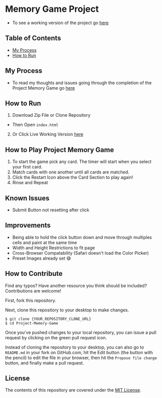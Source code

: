 # Memory Game Project
- To see a working version of the project go [here](https://robert-s-hogan.github.io/Project-Memory-Game/)

## Table of Contents

* [My Process](#my-process)
* [How to Run](#how-to-run)


## My Process
- To read my thoughts and issues going through the completion of the Project Memory Game go [here](http://www.robertshogan.com/blog/2018/03/02/udacity-project-memory-game/)

## How to Run
1. Download Zip File or Clone Repository
- Then Open `index.html` 
2. Or Click Live Working Version [here](https://robert-s-hogan.github.io/Project-Memory-Game/)

## How to Play Project Memory Game
1. To start the game pick any card.  The timer will start when you select your first card.
2. Match cards with one another until all cards are matched.
3. Click the Restart Icon above the Card Section to play again!
4. Rinse and Repeat

## Known Issues
- Submit Button not resetting after click

## Improvements
- Being able to hold the click button down and move through multiples cells and paint at the same time
- Width and Height Restrictions to fit page
- Cross-Browser Compatability (Safari doesn't load the Color Picker)
- Preset Images already set :sweat_smile:

## How to Contribute

Find any typos? Have another resource you think should be included? Contributions are welcome!

First, fork this repository.

Next, clone this repository to your desktop to make changes.

```
$ git clone {YOUR_REPOSITORY_CLONE_URL}
$ cd Project-Memory-Game
```

Once you've pushed changes to your local repository, you can issue a pull request by clicking on the green pull request icon.

Instead of cloning the repository to your desktop, you can also go to `README.md` in your fork on GitHub.com, hit the Edit button (the button with the pencil) to edit the file in your browser, then hit the `Propose file change` button, and finally make a pull request. 

## License

The contents of this repository are covered under the [MIT License](LICENSE).
